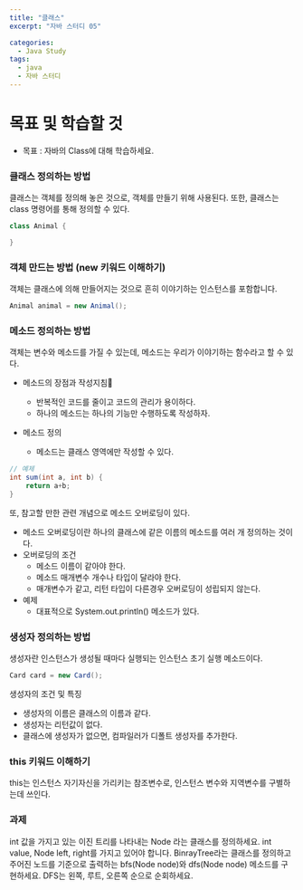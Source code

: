 ```yaml
---
title: "클래스"
excerpt: "자바 스터디 05"

categories:
  - Java Study
tags:
  - java
  - 자바 스터디
---
```


# 목표 및 학습할 것
* 목표 : 자바의 Class에 대해 학습하세요.

### 클래스 정의하는 방법
클래스는 객체를 정의해 놓은 것으로, 객체를 만들기 위해 사용된다.
또한, 클래스는 class 명령어를 통해 정의할 수 있다.
```java
class Animal {

}
```

### 객체 만드는 방법 (new 키워드 이해하기)
객체는 클래스에 의해 만들어지는 것으로 흔히 이야기하는 인스턴스를 포함합니다. 
```java
Animal animal = new Animal();
```

### 메소드 정의하는 방법
객체는 변수와 메소드를 가질 수 있는데, 메소드는 우리가 이야기하는 함수라고 할 수 있다.
* 메소드의 장점과 작성지침
    * 반복적인 코드를 줄이고 코드의 관리가 용이하다.
    * 하나의 메소드는 하나의 기능만 수행하도록 작성하자.

* 메소드 정의
    * 메소드는 클래스 영역에만 작성할 수 있다.
```java
// 예제
int sum(int a, int b) {
    return a+b;
}
```

또, 참고할 만한 관련 개념으로 메소드 오버로딩이 있다.
* 메소드 오버로딩이란 하나의 클래스에 같은 이름의 메소드를 여러 개 정의하는 것이다.
* 오버로딩의 조건
    * 메소드 이름이 같아야 한다.
    * 메소드 매개변수 개수나 타입이 달라야 한다.
    * 매개변수가 같고, 리턴 타입이 다른경우 오버로딩이 성립되지 않는다.
* 예제
    * 대표적으로 System.out.println() 메소드가 있다.


### 생성자 정의하는 방법
생성자란 인스턴스가 생성될 때마다 실행되는 인스턴스 초기 실행 메소드이다.
```java
Card card = new Card();
```
생성자의 조건 및 특징
* 생성자의 이름은 클래스의 이름과 같다.
* 생성자는 리턴값이 없다.
* 클래스에 생성자가 없으면, 컴파일러가 디폴트 생성자를 추가한다.

### this 키워드 이해하기
this는 인스턴스 자기자신을 가리키는 참조변수로, 인스턴스 변수와 지역변수를 구별하는데 쓰인다.

### 과제
int 값을 가지고 있는 이진 트리를 나타내는 Node 라는 클래스를 정의하세요.
int value, Node left, right를 가지고 있어야 합니다.
BinrayTree라는 클래스를 정의하고 주어진 노드를 기준으로 출력하는 bfs(Node node)와 dfs(Node node) 메소드를 구현하세요.
DFS는 왼쪽, 루트, 오른쪽 순으로 순회하세요.